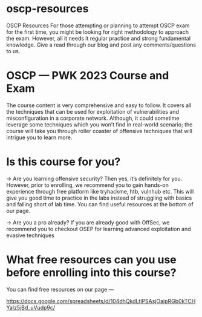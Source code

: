 # oscp-resources
OSCP Resources
For those attempting or planning to attempt OSCP exam for the first time, you might be looking for right methodology to approach the exam. However, all it needs it regular practice and strong fundamental knowledge. Give a read through our blog and post any comments/questions to us.

OSCP — PWK 2023 Course and Exam
===============================

The course content is very comprehensive and easy to follow. It covers all the techniques that can be used for exploitation of vulnerabilities and misconfiguration in a corporate network. Although, it could sometime leverage some techniques which you won’t find in real-world scenario; the course will take you through roller coaster of offensive techniques that will intrigue you to learn more.

Is this course for you?
==========================
-> Are you learning offensive security? Then yes, it’s definitely for you. However, prior to enrolling, we recommend you to gain hands-on experience through free platform like tryhackme, htb, vulnhub etc. This will give you good time to practice in the labs instead of struggling with basics and falling short of lab time. You can find useful resources at the bottom of our page.

-> Are you a pro already? If you are already good with OffSec, we recommend you to checkout OSEP for learning advanced exploitation and evasive techniques

What free resources can you use before enrolling into this course?
===================================================================
You can find free resources on our page —

https://docs.google.com/spreadsheets/d/104dhQkdLtIPSAsjOajpRGb0kTCHYaIz5jBd_uVudp9c/
